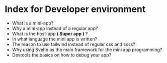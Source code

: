 # Index for Developer environment

  - What is a mini-app?
  - Why a mini-app instead of a regular app?
  - What is the host-app **( Super app )** ?
  - In what language the mini app is written?
  - The reason to use tailwind instead of regular css and scss? 
  - Why using Svelte as the main framework for the mini app programming?
  - Devtools the basics on how to debug your app?